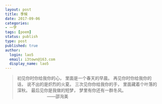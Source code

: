 ```yaml
---
layout: post
title: 季候
date: 2017-09-06
categories:
- 一字
tags: [poem]
status: publish
type: post
published: true
author:
  login: lao5
  email: i3town@163.com
  display_name: lao5
---
```


>初见你时你给我你的心，
里面是一个春天的早晨。
再见你时你给我你的话，
说不出的是炽烈的火夏。
三次见你你给我你的手，
里面藏着个叶落的深秋。
最后见你是我做的短梦，
梦里有你还有一群冬风。 
　　　　　　　——邵洵美